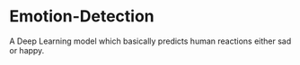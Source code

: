 # Emotion-Detection
A Deep Learning model which basically predicts human reactions either sad or happy.

